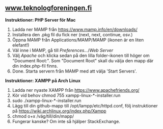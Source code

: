 
www.teknologforeningen.fi
-------------------------

**Instruktioner: PHP Server för Mac**
1. Ladda ner MAMP från https://www.mamp.info/en/downloads/
2. Installera den .pkg fil du fick ner (next, next, continue, osv.)
3. Öppna MAMP från Applications/MAMP/MAMP (ikonen är en liten elefant!)
4. Väl inne i MAMP, gå till *Preferences...*/*Web Server*
5. Välj *Apache* och klicka sedan på den lilla folder-ikonen till höger om "Document Root:". Som "Document Root" skall du välja den mapp där din index.php-fil finns.
6. Done. Starta servern från MAMP med att välja 'Start Servers'.

**Instruktioner: XAMPP på Arch Linux**
1. Ladda ner nyaste XAMPP från https://www.apachefriends.org/
2. Kör vid behov chmod 755 xampp-linux-*-installer.run
3. sudo ./xampp-linux-*-installer.run
4. Lägg till din github-mapp till /opt/lampp/etc/httpd.conf, följ instruktioner på https://wiki.archlinux.org/index.php/Xampp
5. chmod o+x /väg/till/din/mapp/
6. Fungerar kanske? Om inte så hjälper StackExchange.